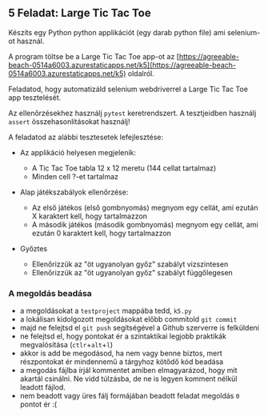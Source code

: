## 5 Feladat: Large Tic Tac Toe

Készíts egy Python python applikációt (egy darab python file) ami selenium-ot használ. 

A program töltse be a Large Tic Tac Toe app-ot az [https://agreeable-beach-0514a6003.azurestaticapps.net/k5](https://agreeable-beach-0514a6003.azurestaticapps.net/k5) oldalról.

Feladatod, hogy automatizáld selenium webdriverrel a Large Tic Tac Toe app tesztelését.

Az ellenőrzésekhez használj `pytest` keretrendszert. A tesztjeidben használj `assert` összehasonlításokat használj!

A feladatod az alábbi tesztesetek lefejlesztése:
* Az applikáció helyesen megjelenik:
    * A Tic Tac Toe tabla 12 x 12 meretu (144 cellat tartalmaz)
    * Minden cell ?-et tartalmaz
    
* Alap játékszabályok ellenőrzése:
    * Az első játékos (első gombnyomás) megnyom egy cellát, ami ezután X karaktert kell, hogy tartalmazzon
    * A második játékos (második gombnyomás) megnyom egy cellát, ami ezután 0 karaktert kell, hogy tartalmazzon
    
* Győztes
    * Ellenőrizzük az "öt ugyanolyan győz" szabályt vizszintesen
    * Ellenőrizzük az "öt ugyanolyan győz" szabályt függőlegesen


### A megoldás beadása
* a megoldásokat a `testproject` mappába tedd, `k5.py`
* a lokálisan kidolgozott megoldásokat előbb commitold `git commit`
* majd ne felejtsd el `git push` segítségével a Github szerverre is felküldeni
* ne felejtsd el, hogy pontokat ér a szintaktikai legjobb praktikák megvalósítása (`ctlr`+`alt`+`l`)
* akkor is add be megodásod, ha nem vagy benne biztos, mert részpontokat ér mindennemű a tárgyhoz kötődő kód beadása
* a megodás fájlba írjál kommentet amiben elmagyarázod, hogy mit akartál csinálni. Ne vidd túlzásba, de ne is legyen komment nélkül leadott fájlod.
* nem beadott vagy üres fálj formájában beadott feladat megoldás `0` pontot ér :(
